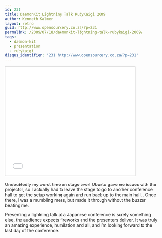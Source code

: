 ```yaml
---
id: 231
title: DaemonKit Lightning Talk RubyKaigi 2009
author: Kenneth Kalmer
layout: retro
guid: http://www.opensourcery.co.za/?p=231
permalink: /2009/07/18/daemonkit-lightning-talk-rubykaigi-2009/
tags:
  - daemon-kit
  - presentation
  - rubykaigi
disqus_identifier: '231 http://www.opensourcery.co.za/?p=231'
---
```


<iframe src="//www.slideshare.net/slideshow/embed_code/1738038" width="425" height="355" frameborder="0" marginwidth="0" marginheight="0" scrolling="no" style="border:1px solid #CCC; border-width:1px; margin-bottom:5px; max-width: 100%;" allowfullscreen> </iframe>

Undoubtedly my worst time on stage ever! Ubuntu gave me issues with the projector, so I actually had to leave the stage to go to another conference hall to get the setup working again and run back up to the main hall&#8230; Once there, I was a mumbling mess, but made it through without the buzzer beating me.

Presenting a lightning talk at a Japanese conference is surely something else, the audience expects fireworks and the presenters deliver. It was truly an amazing experience, humilation and all, and I&#8217;m looking forward to the last day of the conference.

